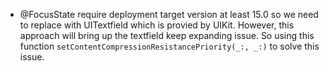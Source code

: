 - @FocusState require deployment target version at least 15.0 so we need to replace with UITextfield which is provied by UIKit. However, this approach will bring up the textfield keep expanding issue. So using this function `setContentCompressionResistancePriority(_:, _:)` to solve this issue.
